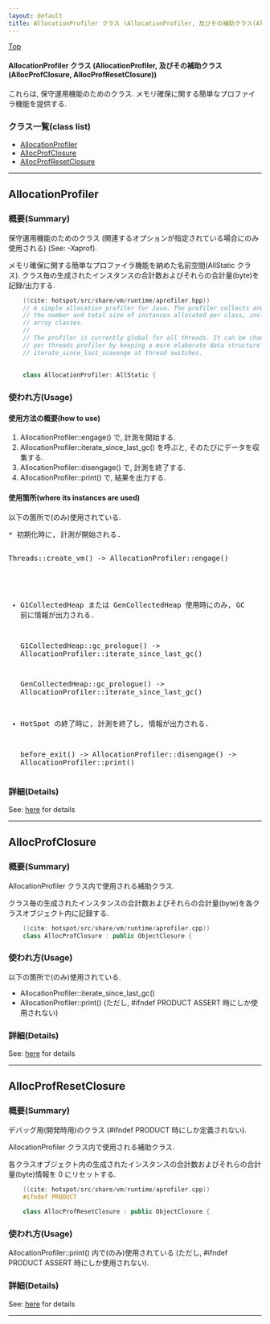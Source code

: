 ```yaml
---
layout: default
title: AllocationProfiler クラス (AllocationProfiler, 及びその補助クラス(AllocProfClosure, AllocProfResetClosure))
---
```

[Top](../index.html)

#### AllocationProfiler クラス (AllocationProfiler, 及びその補助クラス(AllocProfClosure, AllocProfResetClosure))

これらは, 保守運用機能のためのクラス.
メモリ確保に関する簡単なプロファイラ機能を提供する.


### クラス一覧(class list)

  * [AllocationProfiler](#nog6-caxVM)
  * [AllocProfClosure](#noirQe_j-L)
  * [AllocProfResetClosure](#noApqUA0-_)


---
## <a name="nog6-caxVM" id="nog6-caxVM">AllocationProfiler</a>

### 概要(Summary)
保守運用機能のためのクラス (関連するオプションが指定されている場合にのみ使用される) (See: -Xaprof).

メモリ確保に関する簡単なプロファイラ機能を納めた名前空間(AllStatic クラス).
クラス毎の生成されたインスタンスの合計数およびそれらの合計量(byte)を記録/出力する.


```cpp
    ((cite: hotspot/src/share/vm/runtime/aprofiler.hpp))
    // A simple allocation profiler for Java. The profiler collects and prints
    // the number and total size of instances allocated per class, including
    // array classes.
    //
    // The profiler is currently global for all threads. It can be changed to a
    // per threads profiler by keeping a more elaborate data structure and calling
    // iterate_since_last_scavenge at thread switches.
    
    
    class AllocationProfiler: AllStatic {
```

### 使われ方(Usage)
#### 使用方法の概要(how to use)
1. AllocationProfiler::engage() で, 計測を開始する.
2. AllocationProfiler::iterate_since_last_gc() を呼ぶと, そのたびにデータを収集する.
3. AllocationProfiler::disengage() で, 計測を終了する.
4. AllocationProfiler::print() で, 結果を出力する.
    
#### 使用箇所(where its instances are used)
以下の箇所で(のみ)使用されている.

<div class="flow-abst"><pre>
* 初期化時に, 計測が開始される.
  
  Threads::create_vm()
  -&gt; AllocationProfiler::engage()

* G1CollectedHeap または GenCollectedHeap 使用時にのみ, GC 前に情報が出力される.
  
  G1CollectedHeap::gc_prologue()
  -&gt; AllocationProfiler::iterate_since_last_gc()
  
  GenCollectedHeap::gc_prologue()
  -&gt; AllocationProfiler::iterate_since_last_gc()

* HotSpot の終了時に, 計測を終了し, 情報が出力される.
  
  before_exit()
  -&gt; AllocationProfiler::disengage()
  -&gt; AllocationProfiler::print()
</pre></div>



### 詳細(Details)
See: [here](../doxygen/classAllocationProfiler.html) for details

---
## <a name="noirQe_j-L" id="noirQe_j-L">AllocProfClosure</a>

### 概要(Summary)
AllocationProfiler クラス内で使用される補助クラス.

クラス毎の生成されたインスタンスの合計数およびそれらの合計量(byte)を各クラスオブジェクト内に記録する.


```cpp
    ((cite: hotspot/src/share/vm/runtime/aprofiler.cpp))
    class AllocProfClosure : public ObjectClosure {
```

### 使われ方(Usage)
以下の箇所で(のみ)使用されている.

* AllocationProfiler::iterate_since_last_gc()
* AllocationProfiler::print() (ただし, #ifndef PRODUCT ASSERT 時にしか使用されない)




### 詳細(Details)
See: [here](../doxygen/classAllocProfClosure.html) for details

---
## <a name="noApqUA0-_" id="noApqUA0-_">AllocProfResetClosure</a>

### 概要(Summary)
デバッグ用(開発時用)のクラス (#ifndef PRODUCT 時にしか定義されない).

AllocationProfiler クラス内で使用される補助クラス.

各クラスオブジェクト内の生成されたインスタンスの合計数およびそれらの合計量(byte)情報を 0 にリセットする.


```cpp
    ((cite: hotspot/src/share/vm/runtime/aprofiler.cpp))
    #ifndef PRODUCT
    
    class AllocProfResetClosure : public ObjectClosure {
```

### 使われ方(Usage)
AllocationProfiler::print() 内で(のみ)使用されている
(ただし, #ifndef PRODUCT ASSERT 時にしか使用されない).




### 詳細(Details)
See: [here](../doxygen/classAllocProfResetClosure.html) for details

---
